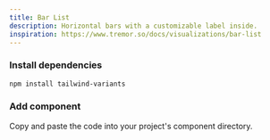 ```yaml
---
title: Bar List
description: Horizontal bars with a customizable label inside.
inspiration: https://www.tremor.so/docs/visualizations/bar-list
---
```


<ComponentPreview name="BarList" />

<Steps>

### Install dependencies

```bash
npm install tailwind-variants
```

### Add component

Copy and paste the code into your project's component directory.

<ComponentCode name="BarList" type="ui" />

</Steps>
